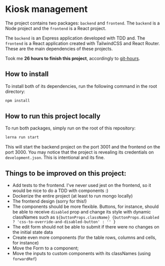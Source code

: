 # Kiosk management

The project contains two packages: `backend` and `frontend`. The `backend` is a Node project and the `frontend` is a React project.

The `backend` is an Express application developed with TDD and. The `frontend` is a React application created with TailwindCSS and React Router. These are the main dependencies of these projects.

Took me **26 hours to finish this project**, accordingly to [git-hours](https://github.com/kimmobrunfeldt/git-hours).

## How to install

To install both of its dependencies, run the following command in the root directory:

```sh
npm install
```

## How to run this project locally

To run both packages, simply run on the root of this repository:

```sh
lerna run start
```

This will start the backend project on the port 3001 and the frontend on the port 3000. You may notice that the project is revealing its credentials on `development.json`. This is intentional and its fine.

## Things to be improved on this project:

- Add tests to the frontend. I've never used jest on the frontend, so it would be nice to do a TDD with components :)
- Dockerize the entire project (at least to run mongo locally)
- The frontend design (sorry for this!)
- The components should be more flexible. Buttons, for instance, should be able to receive `disabled` prop and change its style with dynamic classNames such as `${buttonProps.className} {buttonProps.disabled ? 'css-to-override-and-disabled-button' : '' }`
- The edit form should not be able to submit if there were no changes on the initial state data
- Create even more components (for the table rows, columns and cells, for instance)
- Move the Form to a component;
- Move the inputs to custom components with its classNames (using `forwardRef`)
